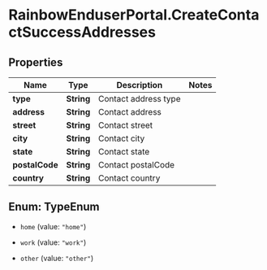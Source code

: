 # RainbowEnduserPortal.CreateContactSuccessAddresses

## Properties

Name | Type | Description | Notes
------------ | ------------- | ------------- | -------------
**type** | **String** | Contact address type | 
**address** | **String** | Contact address | 
**street** | **String** | Contact street | 
**city** | **String** | Contact city | 
**state** | **String** | Contact state | 
**postalCode** | **String** | Contact postalCode | 
**country** | **String** | Contact country | 



## Enum: TypeEnum


* `home` (value: `"home"`)

* `work` (value: `"work"`)

* `other` (value: `"other"`)





